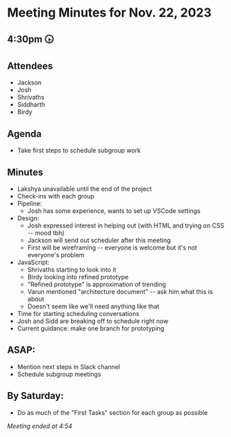 # Meeting Minutes for Nov. 22, 2023
## 4:30pm 🕟

## Attendees
- Jackson
- Josh
- Shrivaths
- Siddharth
- Birdy

## Agenda
- Take first steps to schedule subgroup work

## Minutes
- Lakshya unavailable until the end of the project
- Check-ins with each group
- Pipeline:
  - Josh has some experience, wants to set up VSCode settings
- Design:
  - Josh expressed interest in helping out (with HTML and trying on CSS -- mood tbh)
  - Jackson will send out scheduler after this meeting
  - First will be wireframing -- everyone is welcome but it's not everyone's problem
- JavaScript:
  - Shrivaths starting to look into it
  - Birdy looking into refined prototype
  - "Refined prototype" is approximation of trending
  - Varun mentioned "architecture document" -- ask him what this is about
  - Doesn't seem like we'll need anything like that
- Time for starting scheduling conversations
- Josh and Sidd are breaking off to schedule right now
- Current guidance: make one branch for prototyping

## ASAP:
- Mention next steps in Slack channel
- Schedule subgroup meetings

## By Saturday:
- Do as much of the "First Tasks" section for each group as possible

*Meeting ended at 4:54*
